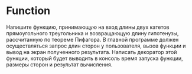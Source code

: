 # Function
Напишите функцию, принимающую на вход длины двух катетов прямоугольного треугольника и возвращающую длину гипотенузы, рассчитанную 
по теореме Пифагора. В главной программе должен осуществляться
запрос длин сторон у  пользователя, вызов функции и  вывод на экран
полученного результата.
Написать декоратор этой функции, который будет выводить в консоль время запуска функции, размеры сторон и результат вычисления.
